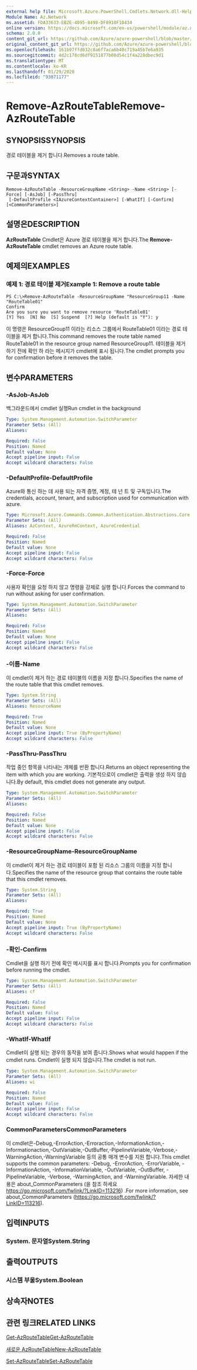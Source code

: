 ```yaml
---
external help file: Microsoft.Azure.PowerShell.Cmdlets.Network.dll-Help.xml
Module Name: Az.Network
ms.assetid: FDA33633-EB2E-4095-8498-DF8910F1D434
online version: https://docs.microsoft.com/en-us/powershell/module/az.network/remove-azroutetable
schema: 2.0.0
content_git_url: https://github.com/Azure/azure-powershell/blob/master/src/Network/Network/help/Remove-AzRouteTable.md
original_content_git_url: https://github.com/Azure/azure-powershell/blob/master/src/Network/Network/help/Remove-AzRouteTable.md
ms.openlocfilehash: 161b97ffd032c8a6f7aca6b40c719a45b7e6a935
ms.sourcegitcommit: 4d2c178cd6df9151877b08d54c1f4a228dbec9d1
ms.translationtype: MT
ms.contentlocale: ko-KR
ms.lasthandoff: 01/29/2020
ms.locfileid: "93871177"
---
```

# <span data-ttu-id="51b27-101">Remove-AzRouteTable</span><span class="sxs-lookup"><span data-stu-id="51b27-101">Remove-AzRouteTable</span></span>

## <span data-ttu-id="51b27-102">SYNOPSIS</span><span class="sxs-lookup"><span data-stu-id="51b27-102">SYNOPSIS</span></span>
<span data-ttu-id="51b27-103">경로 테이블을 제거 합니다.</span><span class="sxs-lookup"><span data-stu-id="51b27-103">Removes a route table.</span></span>

## <span data-ttu-id="51b27-104">구문과</span><span class="sxs-lookup"><span data-stu-id="51b27-104">SYNTAX</span></span>

```
Remove-AzRouteTable -ResourceGroupName <String> -Name <String> [-Force] [-AsJob] [-PassThru]
 [-DefaultProfile <IAzureContextContainer>] [-WhatIf] [-Confirm] [<CommonParameters>]
```

## <span data-ttu-id="51b27-105">설명은</span><span class="sxs-lookup"><span data-stu-id="51b27-105">DESCRIPTION</span></span>
<span data-ttu-id="51b27-106">**AzRouteTable** Cmdlet은 Azure 경로 테이블을 제거 합니다.</span><span class="sxs-lookup"><span data-stu-id="51b27-106">The **Remove-AzRouteTable** cmdlet removes an Azure route table.</span></span>

## <span data-ttu-id="51b27-107">예제의</span><span class="sxs-lookup"><span data-stu-id="51b27-107">EXAMPLES</span></span>

### <span data-ttu-id="51b27-108">예제 1: 경로 테이블 제거</span><span class="sxs-lookup"><span data-stu-id="51b27-108">Example 1: Remove a route table</span></span>
```
PS C:\>Remove-AzRouteTable -ResourceGroupName "ResourceGroup11 -Name "RouteTable01"
Confirm
Are you sure you want to remove resource 'RouteTable01'
[Y] Yes  [N] No  [S] Suspend  [?] Help (default is "Y"): y
```

<span data-ttu-id="51b27-109">이 명령은 ResourceGroup11 이라는 리소스 그룹에서 RouteTable01 이라는 경로 테이블을 제거 합니다.</span><span class="sxs-lookup"><span data-stu-id="51b27-109">This command removes the route table named RouteTable01 in the resource group named ResourceGroup11.</span></span>
<span data-ttu-id="51b27-110">테이블을 제거 하기 전에 확인 하 라는 메시지가 cmdlet에 표시 됩니다.</span><span class="sxs-lookup"><span data-stu-id="51b27-110">The cmdlet prompts you for confirmation before it removes the table.</span></span>

## <span data-ttu-id="51b27-111">변수</span><span class="sxs-lookup"><span data-stu-id="51b27-111">PARAMETERS</span></span>

### <span data-ttu-id="51b27-112">-AsJob</span><span class="sxs-lookup"><span data-stu-id="51b27-112">-AsJob</span></span>
<span data-ttu-id="51b27-113">백그라운드에서 cmdlet 실행</span><span class="sxs-lookup"><span data-stu-id="51b27-113">Run cmdlet in the background</span></span>

```yaml
Type: System.Management.Automation.SwitchParameter
Parameter Sets: (All)
Aliases:

Required: False
Position: Named
Default value: None
Accept pipeline input: False
Accept wildcard characters: False
```

### <span data-ttu-id="51b27-114">-DefaultProfile</span><span class="sxs-lookup"><span data-stu-id="51b27-114">-DefaultProfile</span></span>
<span data-ttu-id="51b27-115">Azure와 통신 하는 데 사용 되는 자격 증명, 계정, 테 넌 트 및 구독입니다.</span><span class="sxs-lookup"><span data-stu-id="51b27-115">The credentials, account, tenant, and subscription used for communication with azure.</span></span>

```yaml
Type: Microsoft.Azure.Commands.Common.Authentication.Abstractions.Core.IAzureContextContainer
Parameter Sets: (All)
Aliases: AzContext, AzureRmContext, AzureCredential

Required: False
Position: Named
Default value: None
Accept pipeline input: False
Accept wildcard characters: False
```

### <span data-ttu-id="51b27-116">-Force</span><span class="sxs-lookup"><span data-stu-id="51b27-116">-Force</span></span>
<span data-ttu-id="51b27-117">사용자 확인을 요청 하지 않고 명령을 강제로 실행 합니다.</span><span class="sxs-lookup"><span data-stu-id="51b27-117">Forces the command to run without asking for user confirmation.</span></span>

```yaml
Type: System.Management.Automation.SwitchParameter
Parameter Sets: (All)
Aliases:

Required: False
Position: Named
Default value: None
Accept pipeline input: False
Accept wildcard characters: False
```

### <span data-ttu-id="51b27-118">-이름</span><span class="sxs-lookup"><span data-stu-id="51b27-118">-Name</span></span>
<span data-ttu-id="51b27-119">이 cmdlet이 제거 하는 경로 테이블의 이름을 지정 합니다.</span><span class="sxs-lookup"><span data-stu-id="51b27-119">Specifies the name of the route table that this cmdlet removes.</span></span>

```yaml
Type: System.String
Parameter Sets: (All)
Aliases: ResourceName

Required: True
Position: Named
Default value: None
Accept pipeline input: True (ByPropertyName)
Accept wildcard characters: False
```

### <span data-ttu-id="51b27-120">-PassThru</span><span class="sxs-lookup"><span data-stu-id="51b27-120">-PassThru</span></span>
<span data-ttu-id="51b27-121">작업 중인 항목을 나타내는 개체를 반환 합니다.</span><span class="sxs-lookup"><span data-stu-id="51b27-121">Returns an object representing the item with which you are working.</span></span>
<span data-ttu-id="51b27-122">기본적으로이 cmdlet은 출력을 생성 하지 않습니다.</span><span class="sxs-lookup"><span data-stu-id="51b27-122">By default, this cmdlet does not generate any output.</span></span>

```yaml
Type: System.Management.Automation.SwitchParameter
Parameter Sets: (All)
Aliases:

Required: False
Position: Named
Default value: None
Accept pipeline input: False
Accept wildcard characters: False
```

### <span data-ttu-id="51b27-123">-ResourceGroupName</span><span class="sxs-lookup"><span data-stu-id="51b27-123">-ResourceGroupName</span></span>
<span data-ttu-id="51b27-124">이 cmdlet이 제거 하는 경로 테이블이 포함 된 리소스 그룹의 이름을 지정 합니다.</span><span class="sxs-lookup"><span data-stu-id="51b27-124">Specifies the name of the resource group that contains the route table that this cmdlet removes.</span></span>

```yaml
Type: System.String
Parameter Sets: (All)
Aliases:

Required: True
Position: Named
Default value: None
Accept pipeline input: True (ByPropertyName)
Accept wildcard characters: False
```

### <span data-ttu-id="51b27-125">-확인</span><span class="sxs-lookup"><span data-stu-id="51b27-125">-Confirm</span></span>
<span data-ttu-id="51b27-126">Cmdlet을 실행 하기 전에 확인 메시지를 표시 합니다.</span><span class="sxs-lookup"><span data-stu-id="51b27-126">Prompts you for confirmation before running the cmdlet.</span></span>

```yaml
Type: System.Management.Automation.SwitchParameter
Parameter Sets: (All)
Aliases: cf

Required: False
Position: Named
Default value: False
Accept pipeline input: False
Accept wildcard characters: False
```

### <span data-ttu-id="51b27-127">-WhatIf</span><span class="sxs-lookup"><span data-stu-id="51b27-127">-WhatIf</span></span>
<span data-ttu-id="51b27-128">Cmdlet이 실행 되는 경우의 동작을 보여 줍니다.</span><span class="sxs-lookup"><span data-stu-id="51b27-128">Shows what would happen if the cmdlet runs.</span></span>
<span data-ttu-id="51b27-129">Cmdlet이 실행 되지 않습니다.</span><span class="sxs-lookup"><span data-stu-id="51b27-129">The cmdlet is not run.</span></span>

```yaml
Type: System.Management.Automation.SwitchParameter
Parameter Sets: (All)
Aliases: wi

Required: False
Position: Named
Default value: False
Accept pipeline input: False
Accept wildcard characters: False
```

### <span data-ttu-id="51b27-130">CommonParameters</span><span class="sxs-lookup"><span data-stu-id="51b27-130">CommonParameters</span></span>
<span data-ttu-id="51b27-131">이 cmdlet은-Debug,-ErrorAction,-Erroraction,-InformationAction,-Informationaction,-OutVariable,-OutBuffer,-PipelineVariable,-Verbose,-WarningAction,-WarningVariable 등의 공통 매개 변수를 지원 합니다.</span><span class="sxs-lookup"><span data-stu-id="51b27-131">This cmdlet supports the common parameters: -Debug, -ErrorAction, -ErrorVariable, -InformationAction, -InformationVariable, -OutVariable, -OutBuffer, -PipelineVariable, -Verbose, -WarningAction, and -WarningVariable.</span></span> <span data-ttu-id="51b27-132">자세한 내용은 about_CommonParameters (을 참조 하세요 https://go.microsoft.com/fwlink/?LinkID=113216) .</span><span class="sxs-lookup"><span data-stu-id="51b27-132">For more information, see about_CommonParameters (https://go.microsoft.com/fwlink/?LinkID=113216).</span></span>

## <span data-ttu-id="51b27-133">입력</span><span class="sxs-lookup"><span data-stu-id="51b27-133">INPUTS</span></span>

### <span data-ttu-id="51b27-134">System. 문자열</span><span class="sxs-lookup"><span data-stu-id="51b27-134">System.String</span></span>

## <span data-ttu-id="51b27-135">출력</span><span class="sxs-lookup"><span data-stu-id="51b27-135">OUTPUTS</span></span>

### <span data-ttu-id="51b27-136">시스템 부울</span><span class="sxs-lookup"><span data-stu-id="51b27-136">System.Boolean</span></span>

## <span data-ttu-id="51b27-137">상속자</span><span class="sxs-lookup"><span data-stu-id="51b27-137">NOTES</span></span>

## <span data-ttu-id="51b27-138">관련 링크</span><span class="sxs-lookup"><span data-stu-id="51b27-138">RELATED LINKS</span></span>

[<span data-ttu-id="51b27-139">Get-AzRouteTable</span><span class="sxs-lookup"><span data-stu-id="51b27-139">Get-AzRouteTable</span></span>](./Get-AzRouteTable.md)

[<span data-ttu-id="51b27-140">새로운 AzRouteTable</span><span class="sxs-lookup"><span data-stu-id="51b27-140">New-AzRouteTable</span></span>](./New-AzRouteTable.md)

[<span data-ttu-id="51b27-141">Set-AzRouteTable</span><span class="sxs-lookup"><span data-stu-id="51b27-141">Set-AzRouteTable</span></span>](./Set-AzRouteTable.md)


